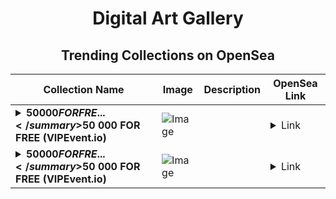 <div align="center">

# Digital Art Gallery

## Trending Collections on OpenSea

| Collection Name                       | Image                                                                                     | Description                       | OpenSea Link                                                                                          |
|---------------------------------------|-------------------------------------------------------------------------------------------|-----------------------------------|--------------------------------------------------------------------------------------------------------|
| **<details><summary>$50 000 FOR FRE...</summary>$50 000 FOR FREE (VIPEvent.io)</details>** | ![Image](https://i.seadn.io/s/raw/files/34e7b94cdf2c7581c0bc05ef015fea8a.gif?w=500&auto=format?w=200&auto=format) |  | <details><summary>Link</summary>[$50 000 FOR FREE (VIPEvent.io)](https://opensea.io/collection/50-000-for-free-vipevent-io-1253)</details> |
| **<details><summary>$50 000 FOR FRE...</summary>$50 000 FOR FREE (VIPEvent.io)</details>** | ![Image](https://i.seadn.io/s/raw/files/34e7b94cdf2c7581c0bc05ef015fea8a.gif?w=500&auto=format?w=200&auto=format) |  | <details><summary>Link</summary>[$50 000 FOR FREE (VIPEvent.io)](https://opensea.io/collection/50-000-for-free-vipevent-io-1252)</details> |

</div>
